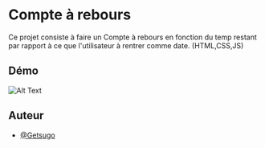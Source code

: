 # Compte à rebours

Ce projet consiste à faire un Compte à rebours en fonction du temp restant par rapport à ce que l'utilisateur à rentrer comme date. (HTML,CSS,JS)

## Démo

![Alt Text](https://media0.giphy.com/media/cZnaegSxCAkWMcBMJf/giphy.gif?cid=790b7611cac2c8e3d42d8192935fb7a1b776e75902e1538a&rid=giphy.gif&ct=g)

## Auteur

- [@Getsugo](https://github.com/Getsugo)
